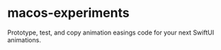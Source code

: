 # macos-experiments

Prototype, test, and copy animation easings code for your next SwiftUI animations. 
